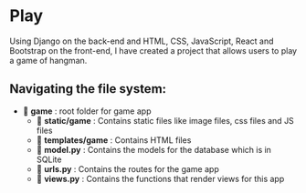 # Play 
Using Django on the back-end and HTML, CSS, JavaScript, React and Bootstrap on the front-end, I have created a project that allows users to play a game of hangman. 

## Navigating the file system: 
   - :open_file_folder: **game** : root folder for game app
      -  :open_file_folder: **static/game** : Contains static files like image files, css files and JS files
      -  :open_file_folder: **templates/game** : Contains HTML  files 
      -  :open_file_folder: **model.py** : Contains the models for the database which is in SQLite 
      -  :open_file_folder: **urls.py** : Contains the routes for the game app 
      -  :open_file_folder: **views.py** : Contains the functions that render views for this app 
      
   

